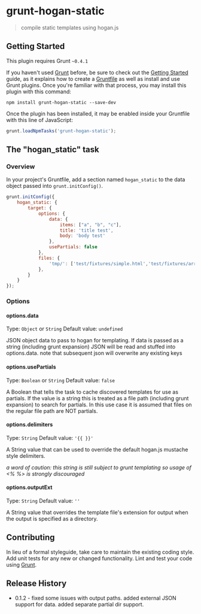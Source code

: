 # grunt-hogan-static

> compile static templates using hogan.js

## Getting Started
This plugin requires Grunt `~0.4.1`

If you haven't used [Grunt](http://gruntjs.com/) before, be sure to check out the [Getting Started](http://gruntjs.com/getting-started) guide, as it explains how to create a [Gruntfile](http://gruntjs.com/sample-gruntfile) as well as install and use Grunt plugins. Once you're familiar with that process, you may install this plugin with this command:

```shell
npm install grunt-hogan-static --save-dev
```

Once the plugin has been installed, it may be enabled inside your Gruntfile with this line of JavaScript:

```js
grunt.loadNpmTasks('grunt-hogan-static');
```

## The "hogan_static" task

### Overview
In your project's Gruntfile, add a section named `hogan_static` to the data object passed into `grunt.initConfig()`.

```js
grunt.initConfig({
    hogan_static: {
        target: {
            options: {
                data: {
                    items: ["a", "b", "c"],
                    title: 'title test',
                    body: 'body test'
                },
                usePartials: false
            },
            files: {
                'tmp/': ['test/fixtures/simple.html','test/fixtures/array.html'],
            },
        }
    }
});
```

### Options

#### options.data
Type: `Object` or `String`
Default value: `undefined`

JSON object data to pass to hogan for templating. If data is passed as a string (including grunt expansion) JSON will be read and stuffed into options.data. note that subsequent json will overwrite any existing keys

#### options.usePartials
Type: `Boolean` or `String`
Default value: `false`

A Boolean that tells the task to cache discovered templates for use as partials. If the value is a string this is treated as a file path (including grunt expansion) to search for partials. In this use case it is assumed that files on the regular file path are NOT partials.

#### options.delimiters
Type: `String`
Default value: `'{{ }}'`

A String value that can be used to override the default hogan.js mustache style delimiters.

_a word of caution: this string is still subject to grunt templating so usage of <% %> is strongly discouraged_

#### options.outputExt
Type: `String`
Default value: `''`

A String value that overrides the template file's extension for output when the output is specified as a directory.

## Contributing
In lieu of a formal styleguide, take care to maintain the existing coding style. Add unit tests for any new or changed functionality. Lint and test your code using [Grunt](http://gruntjs.com/).

## Release History
* 0.1.2 - fixed some issues with output paths. added external JSON support for data. added separate partial dir support.
